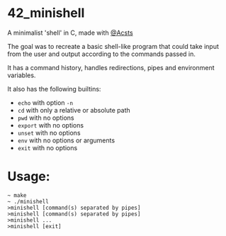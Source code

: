 # 42_minishell
A minimalist 'shell' in C, made with [@Acsts](https://github.com/Acsts)

The goal was to recreate a basic shell-like program that could take input from the user and output according to the commands passed in.

It has a command history, handles redirections, pipes and environment variables.

It also has the following builtins: 
- `echo` with option `-n`
- `cd` with only a relative or absolute path
- `pwd` with no options
- `export` with no options
- `unset` with no options
- `env` with no options or arguments
- `exit` with no options

# Usage:
```console
~ make
~ ./minishell
>minishell [command(s) separated by pipes]
>minishell [command(s) separated by pipes]
>minishell ...
>minishell [exit]
```
